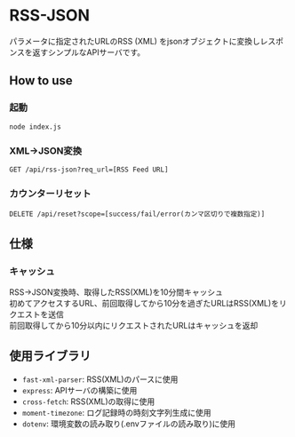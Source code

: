 # RSS-JSON

パラメータに指定されたURLのRSS (XML) をjsonオブジェクトに変換しレスポンスを返すシンプルなAPIサーバです。

## How to use

### 起動

```
node index.js
```

### XML→JSON変換

```
GET /api/rss-json?req_url=[RSS Feed URL]
```

### カウンターリセット

```
DELETE /api/reset?scope=[success/fail/error(カンマ区切りで複数指定)]
```

## 仕様

### キャッシュ

RSS→JSON変換時、取得したRSS(XML)を10分間キャッシュ  
初めてアクセスするURL、前回取得してから10分を過ぎたURLはRSS(XML)をリクエストを送信  
前回取得してから10分以内にリクエストされたURLはキャッシュを返却  

## 使用ライブラリ

- `fast-xml-parser`: RSS(XML)のパースに使用
- `express`: APIサーバの構築に使用
- `cross-fetch`: RSS(XML)の取得に使用
- `moment-timezone`: ログ記録時の時刻文字列生成に使用
- `dotenv`: 環境変数の読み取り(.envファイルの読み取り)に使用
